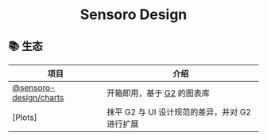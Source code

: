 <h1 align="center">Sensoro Design</h1>

## 📚 生态

| 项目 | 介绍 |
| --- | --- |
| [@sensoro-design/charts](/@sensoro-design/charts) | 开箱即用，基于 [G2](https://g2.antv.antgroup.com) 的图表库  |
| [Plots] | 抹平 G2 与 UI 设计规范的差异，并对 G2 进行扩展  |
